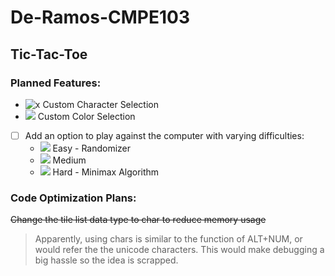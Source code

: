 # De-Ramos-CMPE103
 
## Tic-Tac-Toe

### Planned Features:
- ![x](https://progress-bar.dev/100/) Custom Character Selection
- ![](https://progress-bar.dev/0/) Custom Color Selection
- [ ] Add an option to play against the computer with varying difficulties:
  - ![](https://progress-bar.dev/0/) Easy - Randomizer
  - ![](https://progress-bar.dev/0/) Medium
  - ![](https://progress-bar.dev/0/) Hard - Minimax Algorithm

### Code Optimization Plans:
~~Change the tile list data type to char to reduce memory usage~~
> Apparently, using chars is similar to the function of ALT+NUM, or would refer the the unicode characters. This would make debugging a big hassle so the idea is scrapped.
